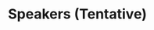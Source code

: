 ---
title: 'Speakers (Tentative)'
attrs:
  class: speakers
  id: speakers
image_dir: speakers
row_size: 3
images:
- file: janez-brent.png
  title: 'Janez Brent'
  subtitle: 'University of Maribor, Slovenia'
- file: pn-suganthan.jpg
  title: 'P. N. Suganthan'
  subtitle: 'NTU, Singapore'
- file: mahardhika-pratama.jpg
  title: 'Mahardhika Pratama'
  subtitle: 'NTU, Singapore'
- file: sarangapani.jpg
  title: 'Jagannathan Sarangapani'
  subtitle: 'Missouri University Of Science And Technology, Rolla'
- file: sabrina-senatore.jpg
  title: 'Sabrina Senatore'
  subtitle: 'University of Salerno, Italy'
- file: sundaram-suresh.jpg
  title: 'Sundaram Suresh'
  subtitle: 'NTU, Singapore'
- file: deepak-puthal.jpg
  title: 'Deepak Puthal'
  subtitle: 'University of Technology Sydney, Australia'
- file: farookh-hussain.jpg
  title: 'Farookh Hussain'
  subtitle: 'University of Technology Sydney, Australia'
- file: risto.jpg
  title: 'Risto Miikkulainen'
  subtitle: 'University of Texas at Austin and VP of Research at Sentient Technologies'
---